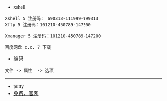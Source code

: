 <font face="SimSun" size=3>

- xshell
~~~
Xshell 5 注册码： 690313-111999-999313
Xftp 5 注册码：101210-450789-147200

Xmanager 5 注册码：101210-450789-147200

百度网盘 c.c. 7 下载

~~~
- 编码
~~~
文件 -> 属性  -> 选项
~~~

---

- putty
- [免费，官网](https://www.chiark.greenend.org.uk/~sgtatham/putty/latest.html)


</font>